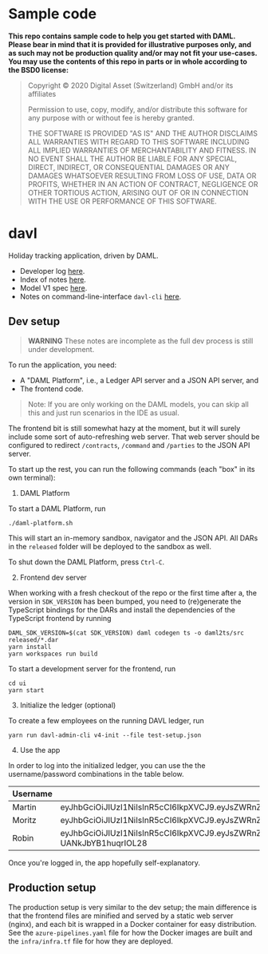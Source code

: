 # Sample code

**This repo contains sample code to help you get started with DAML. Please bear in mind that it is provided for illustrative purposes only, and as such may not be production quality and/or may not fit your use-cases. You may use the contents of this repo in parts or in whole according to the BSD0 license:**

> Copyright © 2020 Digital Asset (Switzerland) GmbH and/or its affiliates
>
> Permission to use, copy, modify, and/or distribute this software for any purpose with or without fee is hereby granted.
>
> THE SOFTWARE IS PROVIDED "AS IS" AND THE AUTHOR DISCLAIMS ALL WARRANTIES WITH REGARD TO THIS SOFTWARE INCLUDING ALL IMPLIED WARRANTIES OF MERCHANTABILITY AND FITNESS. IN NO EVENT SHALL THE AUTHOR BE LIABLE FOR ANY SPECIAL, DIRECT, INDIRECT, OR CONSEQUENTIAL DAMAGES OR ANY DAMAGES WHATSOEVER RESULTING FROM LOSS OF USE, DATA OR PROFITS, WHETHER IN AN ACTION OF CONTRACT, NEGLIGENCE OR OTHER TORTIOUS ACTION, ARISING OUT OF OR IN CONNECTION WITH THE USE OR PERFORMANCE OF THIS SOFTWARE.

# davl

Holiday tracking application, driven by DAML.

- Developer log [here](/notes/diary.md).
- Index of notes [here](/notes/index.md).
- Model V1 spec [here](/notes/v1-model.md).
- Notes on command-line-interface `davl-cli` [here](/cli/README.md).

## Dev setup

> **WARNING** These notes are incomplete as the full dev process is still under
> development.

To run the application, you need:
- A "DAML Platform", i.e., a Ledger API server and a JSON API server, and
- The frontend code.

> Note: If you are only working on the DAML models, you can skip all this and
> just run scenarios in the IDE as usual.

The frontend bit is still somewhat hazy at the moment, but it will surely
include some sort of auto-refreshing web server. That web server should be
configured to redirect `/contracts`, `/command` and `/parties` to the JSON API
server.

To start up the rest, you can run the following commands (each "box" in its own
terminal):

1. DAML Platform

To start a DAML Platform, run
```
./daml-platform.sh
```
This will start an in-memory sandbox, navigator and the JSON API. All DARs in
the `released` folder will be deployed to the sandbox as well.

To shut down the DAML Platform, press `Ctrl-C`.

2. Frontend dev server

When working with a fresh checkout of the repo or the first time after a,
the version in `SDK_VERSION` has been bumped, you need to (re)generate
the TypeScript bindings for the DARs and install the
dependencies of the TypeScript frontend by running
```
DAML_SDK_VERSION=$(cat SDK_VERSION) daml codegen ts -o daml2ts/src released/*.dar
yarn install
yarn workspaces run build
```

To start a development server for the frontend, run
```
cd ui
yarn start
```

3. Initialize the ledger (optional)

To create a few employees on the running DAVL ledger, run
```
yarn run davl-admin-cli v4-init --file test-setup.json
```

4. Use the app

In order to log into the initialized ledger, you can use the the
username/password combinations in the table below.

| Username | Password                                                                                                                                                         |
|----------|------------------------------------------------------------------------------------------------------------------------------------------------------------------|
| Martin   | eyJhbGciOiJIUzI1NiIsInR5cCI6IkpXVCJ9.eyJsZWRnZXJJZCI6IkRBVkwiLCJhcHBsaWNhdGlvbklkIjoiREFWTCIsInBhcnR5IjoiTWFydGluIn0.iVNloMAzEYklKzxPNajGdiTTRAZkoLv0JPJg2hDXvac |
| Moritz   | eyJhbGciOiJIUzI1NiIsInR5cCI6IkpXVCJ9.eyJsZWRnZXJJZCI6IkRBVkwiLCJhcHBsaWNhdGlvbklkIjoiREFWTCIsInBhcnR5IjoiTW9yaXR6In0.Bg7DvvQT8FOsAPQo7hejwyqAlb1lrxqq4cDm6rhIFLA |
| Robin    | eyJhbGciOiJIUzI1NiIsInR5cCI6IkpXVCJ9.eyJsZWRnZXJJZCI6IkRBVkwiLCJhcHBsaWNhdGlvbklkIjoiREFWTCIsInBhcnR5IjoiUm9iaW4ifQ.SvH81YSQIKw0cl4dEyTYBemu-UANkJbYB1huqrIOL28  |

Once you're logged in, the app hopefully self-explanatory.

## Production setup

The production setup is very similar to the dev setup; the main difference is
that the frontend files are minified and served by a static web server (nginx),
and each bit is wrapped in a Docker container for easy distribution. See the
`azure-pipelines.yaml` file for how the Docker images are built and the
`infra/infra.tf` file for how they are deployed.
